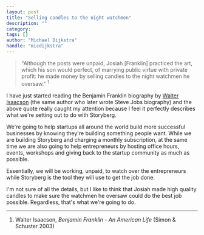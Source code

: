 ```yaml
---
layout: post
title: "Selling candles to the night watchmen"
description: ""
category: 
tags: []
author: "Michael Dijkstra"
handle: "micdijkstra"
---
```


> "Although the posts were unpaid, Josiah &#91;Franklin&#93; practiced the art, which his son would perfect, of marrying public virtue with private profit: he made money by selling candles to the night watchmen he oversaw." <sup>1</sup>

I have just started reading the Benjamin Franklin biography by [Walter Isaacson](https://twitter.com/WalterIsaacson) (the same author who later wrote Steve Jobs biography) and the above quote really caught my attention because I feel it perfectly describes what we're setting out to do with Storyberg.

We're going to help startups all around the world build more successful businesses by knowing they're building something people want. While we are building Storyberg and charging a monthly subscription, at the same time we are also going to help entrepreneurs by hosting office hours, events, workshops and giving back to the startup community as much as possible. 

Essentially, we will be working, unpaid, to watch over the entrepreneurs while Storyberg is the tool they will use to get the job done.

I'm not sure of all the details, but I like to think that Josiah  made high quality candles to make sure the watchmen he oversaw could do the best job possible. Regardless, that's what we're going to do.

* * *

1. Walter Isaacson, *Benjamin Franklin - An American Life* (Simon & Schuster 2003)</small>
